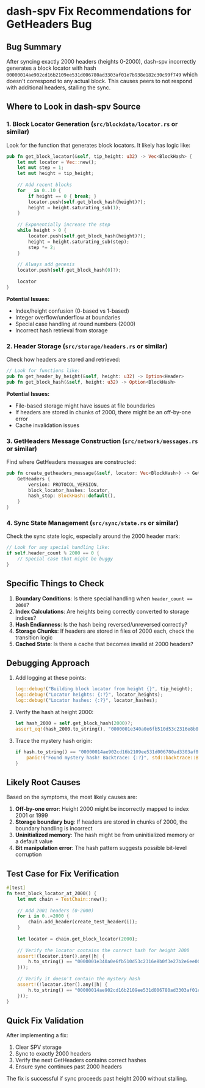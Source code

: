 # dash-spv Fix Recommendations for GetHeaders Bug

## Bug Summary
After syncing exactly 2000 headers (heights 0-2000), dash-spv incorrectly generates a block locator with hash `00000014ae902cd16b2109ee531d006780ad3303af01e7b938e182c30c99f749` which doesn't correspond to any actual block. This causes peers to not respond with additional headers, stalling the sync.

## Where to Look in dash-spv Source

### 1. Block Locator Generation (`src/blockdata/locator.rs` or similar)

Look for the function that generates block locators. It likely has logic like:

```rust
pub fn get_block_locator(&self, tip_height: u32) -> Vec<BlockHash> {
    let mut locator = Vec::new();
    let mut step = 1;
    let mut height = tip_height;
    
    // Add recent blocks
    for _ in 0..10 {
        if height == 0 { break; }
        locator.push(self.get_block_hash(height)?);
        height = height.saturating_sub(1);
    }
    
    // Exponentially increase the step
    while height > 0 {
        locator.push(self.get_block_hash(height)?);
        height = height.saturating_sub(step);
        step *= 2;
    }
    
    // Always add genesis
    locator.push(self.get_block_hash(0)?);
    
    locator
}
```

**Potential Issues:**
- Index/height confusion (0-based vs 1-based)
- Integer overflow/underflow at boundaries
- Special case handling at round numbers (2000)
- Incorrect hash retrieval from storage

### 2. Header Storage (`src/storage/headers.rs` or similar)

Check how headers are stored and retrieved:

```rust
// Look for functions like:
pub fn get_header_by_height(&self, height: u32) -> Option<Header>
pub fn get_block_hash(&self, height: u32) -> Option<BlockHash>
```

**Potential Issues:**
- File-based storage might have issues at file boundaries
- If headers are stored in chunks of 2000, there might be an off-by-one error
- Cache invalidation issues

### 3. GetHeaders Message Construction (`src/network/messages.rs` or similar)

Find where GetHeaders messages are constructed:

```rust
pub fn create_getheaders_message(&self, locator: Vec<BlockHash>) -> GetHeaders {
    GetHeaders {
        version: PROTOCOL_VERSION,
        block_locator_hashes: locator,
        hash_stop: BlockHash::default(),
    }
}
```

### 4. Sync State Management (`src/sync/state.rs` or similar)

Check the sync state logic, especially around the 2000 header mark:

```rust
// Look for any special handling like:
if self.header_count % 2000 == 0 {
    // Special case that might be buggy
}
```

## Specific Things to Check

1. **Boundary Conditions**: Is there special handling when `header_count == 2000`?
2. **Index Calculations**: Are heights being correctly converted to storage indices?
3. **Hash Endianness**: Is the hash being reversed/unreversed correctly?
4. **Storage Chunks**: If headers are stored in files of 2000 each, check the transition logic
5. **Cached State**: Is there a cache that becomes invalid at 2000 headers?

## Debugging Approach

1. Add logging at these points:
   ```rust
   log::debug!("Building block locator from height {}", tip_height);
   log::debug!("Locator heights: {:?}", locator_heights);
   log::debug!("Locator hashes: {:?}", locator_hashes);
   ```

2. Verify the hash at height 2000:
   ```rust
   let hash_2000 = self.get_block_hash(2000)?;
   assert_eq!(hash_2000.to_string(), "0000001e340a0e6fb510d53c2316e8b0f3e27b2e6ee0002a23f228cfec723b06");
   ```

3. Trace the mystery hash origin:
   ```rust
   if hash.to_string() == "00000014ae902cd16b2109ee531d006780ad3303af01e7b938e182c30c99f749" {
       panic!("Found mystery hash! Backtrace: {:?}", std::backtrace::Backtrace::capture());
   }
   ```

## Likely Root Causes

Based on the symptoms, the most likely causes are:

1. **Off-by-one error**: Height 2000 might be incorrectly mapped to index 2001 or 1999
2. **Storage boundary bug**: If headers are stored in chunks of 2000, the boundary handling is incorrect
3. **Uninitialized memory**: The hash might be from uninitialized memory or a default value
4. **Bit manipulation error**: The hash pattern suggests possible bit-level corruption

## Test Case for Fix Verification

```rust
#[test]
fn test_block_locator_at_2000() {
    let mut chain = TestChain::new();
    
    // Add 2001 headers (0-2000)
    for i in 0..=2000 {
        chain.add_header(create_test_header(i));
    }
    
    let locator = chain.get_block_locator(2000);
    
    // Verify the locator contains the correct hash for height 2000
    assert!(locator.iter().any(|h| {
        h.to_string() == "0000001e340a0e6fb510d53c2316e8b0f3e27b2e6ee0002a23f228cfec723b06"
    }));
    
    // Verify it doesn't contain the mystery hash
    assert!(!locator.iter().any(|h| {
        h.to_string() == "00000014ae902cd16b2109ee531d006780ad3303af01e7b938e182c30c99f749"
    }));
}
```

## Quick Fix Validation

After implementing a fix:

1. Clear SPV storage
2. Sync to exactly 2000 headers
3. Verify the next GetHeaders contains correct hashes
4. Ensure sync continues past 2000 headers

The fix is successful if sync proceeds past height 2000 without stalling.